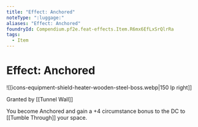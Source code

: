 ```yaml
---
title: "Effect: Anchored"
noteType: ":luggage:"
aliases: "Effect: Anchored"
foundryId: Compendium.pf2e.feat-effects.Item.R6mx6EfLxSrQlrRa
tags:
  - Item
---
```


# Effect: Anchored
![[icons-equipment-shield-heater-wooden-steel-boss.webp|150 lp right]]

Granted by [[Tunnel Wall]]

You become Anchored and gain a +4 circumstance bonus to the DC to [[Tumble Through]] your space.
